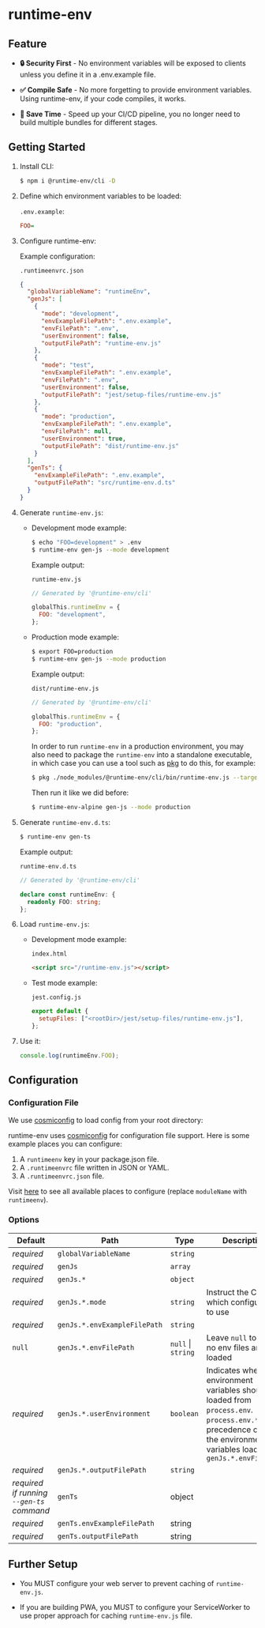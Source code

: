 # runtime-env

## Feature

- **🔒 Security First** - No environment variables will be exposed to clients unless you define it in a .env.example file.

- **✅ Compile Safe** - No more forgetting to provide environment variables. Using runtime-env, if your code compiles, it works.

- **🚀 Save Time** - Speed up your CI/CD pipeline, you no longer need to build multiple bundles for different stages.

## Getting Started

1. Install CLI:

   ```sh
   $ npm i @runtime-env/cli -D
   ```

1. Define which environment variables to be loaded:

   `.env.example`:

   ```ini
   FOO=
   ```

1. Configure runtime-env:

   Example configuration:

   `.runtimeenvrc.json`

   ```json
   {
     "globalVariableName": "runtimeEnv",
     "genJs": [
       {
         "mode": "development",
         "envExampleFilePath": ".env.example",
         "envFilePath": ".env",
         "userEnvironment": false,
         "outputFilePath": "runtime-env.js"
       },
       {
         "mode": "test",
         "envExampleFilePath": ".env.example",
         "envFilePath": ".env",
         "userEnvironment": false,
         "outputFilePath": "jest/setup-files/runtime-env.js"
       },
       {
         "mode": "production",
         "envExampleFilePath": ".env.example",
         "envFilePath": null,
         "userEnvironment": true,
         "outputFilePath": "dist/runtime-env.js"
       }
     ],
     "genTs": {
       "envExampleFilePath": ".env.example",
       "outputFilePath": "src/runtime-env.d.ts"
     }
   }
   ```

1. Generate `runtime-env.js`:

   - Development mode example:

     ```sh
     $ echo "FOO=development" > .env
     $ runtime-env gen-js --mode development
     ```

     Example output:

     `runtime-env.js`

     ```js
     // Generated by '@runtime-env/cli'

     globalThis.runtimeEnv = {
       FOO: "development",
     };
     ```

   - Production mode example:

     ```sh
     $ export FOO=production
     $ runtime-env gen-js --mode production
     ```

     Example output:

     `dist/runtime-env.js`

     ```js
     // Generated by '@runtime-env/cli'

     globalThis.runtimeEnv = {
       FOO: "production",
     };
     ```

     In order to run `runtime-env` in a production environment, you may also need to package the `runtime-env` into a standalone executable, in which case you can use a tool such as [pkg](https://npmjs.com/pkg) to do this, for example:

     ```sh
     $ pkg ./node_modules/@runtime-env/cli/bin/runtime-env.js --target node18-alpine-x64 --output runtime-env-alpine
     ```

     Then run it like we did before:

     ```sh
     $ runtime-env-alpine gen-js --mode production
     ```

1. Generate `runtime-env.d.ts`:

   ```sh
   $ runtime-env gen-ts
   ```

   Example output:

   `runtime-env.d.ts`

   ```ts
   // Generated by '@runtime-env/cli'

   declare const runtimeEnv: {
     readonly FOO: string;
   };
   ```

1. Load `runtime-env.js`:

   - Development mode example:

     `index.html`

     ```html
     <script src="/runtime-env.js"></script>
     ```

   - Test mode example:

     `jest.config.js`

     ```js
     export default {
       setupFiles: ["<rootDir>/jest/setup-files/runtime-env.js"],
     };
     ```

1. Use it:

   ```ts
   console.log(runtimeEnv.FOO);
   ```

## Configuration

### Configuration File

We use [cosmiconfig](https://www.npmjs.com/package/cosmiconfig#searchplaces) to load config from your root directory:

runtime-env uses [cosmiconfig](https://www.npmjs.com/package/cosmiconfig) for configuration file support. Here is some example places you can configure:

1. A `runtimeenv` key in your package.json file.
1. A `.runtimeenvrc` file written in JSON or YAML.
1. A `.runtimeenvrc.json` file.

Visit [here](https://www.npmjs.com/package/cosmiconfig#searchplaces) to see all available places to configure (replace `moduleName` with `runtimeenv`).

### Options

| Default                                  | Path                         | Type               | Description                                                                                                                                                                   |
| ---------------------------------------- | ---------------------------- | ------------------ | ----------------------------------------------------------------------------------------------------------------------------------------------------------------------------- |
| _required_                               | `globalVariableName`         | `string`           |                                                                                                                                                                               |
| _required_                               | `genJs`                      | `array`            |                                                                                                                                                                               |
| _required_                               | `genJs.*`                    | `object`           |                                                                                                                                                                               |
| _required_                               | `genJs.*.mode`               | `string`           | Instruct the CLI which configuration to use                                                                                                                                   |
| _required_                               | `genJs.*.envExampleFilePath` | `string`           |                                                                                                                                                                               |
| `null`                                   | `genJs.*.envFilePath`        | `null` \| `string` | Leave `null` to mean no env files are loaded                                                                                                                                  |
| _required_                               | `genJs.*.userEnvironment`    | `boolean`          | Indicates whether environment variables should be loaded from `process.env`. `process.env.*` takes precedence over the environment variables loaded via `genJs.*.envFilePath` |
| _required_                               | `genJs.*.outputFilePath`     | `string`           |                                                                                                                                                                               |
| _required if running `--gen-ts` command_ | `genTs`                      | object             |                                                                                                                                                                               |
| _required_                               | `genTs.envExampleFilePath`   | string             |                                                                                                                                                                               |
| _required_                               | `genTs.outputFilePath`       | string             |                                                                                                                                                                               |

## Further Setup

- You MUST configure your web server to prevent caching of `runtime-env.js`.

- If you are building PWA, you MUST to configure your ServiceWorker to use proper approach for caching `runtime-env.js` file.
